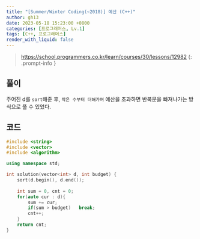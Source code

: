 ```yaml
---
title: "[Summer/Winter Coding(~2018)] 예산 (C++)"
author: gh13
date: 2023-05-18 15:23:00 +0800
categories: [프로그래머스, Lv.1]
tags: [C++, 프로그래머스]
render_with_liquid: false
---
```


> <https://school.programmers.co.kr/learn/courses/30/lessons/12982>
{: .prompt-info }

## 풀이

주어진 d를 `sort`해준 후, `작은 수부터 더해가며` 예산을 초과하면 반복문을 빠져나가는 방식으로 풀 수 있었다.

## 코드

```cpp
#include <string>
#include <vector>
#include <algorithm>

using namespace std;

int solution(vector<int> d, int budget) {
    sort(d.begin(), d.end());
    
    int sum = 0, cnt = 0;
    for(auto cur : d){
        sum += cur;
        if(sum > budget)   break;
        cnt++;
    }
    return cnt;
}
```
